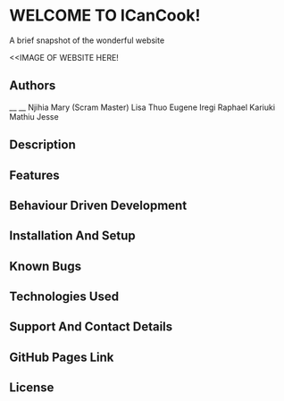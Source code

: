 # WELCOME TO ICanCook!
A brief snapshot of the wonderful website



<<IMAGE OF WEBSITE HERE!
## Authors
__ __ Njihia Mary (Scram Master)
Lisa Thuo
Eugene Iregi
Raphael Kariuki
Mathiu Jesse
## Description



## Features



## Behaviour Driven Development


## Installation And Setup


## Known Bugs



## Technologies Used


## Support And Contact Details



## GitHub Pages Link


## License


